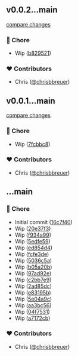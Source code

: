 
## v0.0.2...main

[compare changes](https://github.com/stacksjs/besting/compare/v0.0.2...main)

### 🏡 Chore

- Wip ([b829521](https://github.com/stacksjs/besting/commit/b829521))

### ❤️ Contributors

- Chris ([@chrisbbreuer](https://github.com/chrisbbreuer))

## v0.0.1...main

[compare changes](https://github.com/stacksjs/besting/compare/v0.0.1...main)

### 🏡 Chore

- Wip ([7fcbbc8](https://github.com/stacksjs/besting/commit/7fcbbc8))

### ❤️ Contributors

- Chris ([@chrisbbreuer](https://github.com/chrisbbreuer))

## ...main


### 🏡 Chore

- Initial commit ([16c7f40](https://github.com/stacksjs/besting/commit/16c7f40))
- Wip ([20e37f3](https://github.com/stacksjs/besting/commit/20e37f3))
- Wip ([f934a99](https://github.com/stacksjs/besting/commit/f934a99))
- Wip ([5edfe59](https://github.com/stacksjs/besting/commit/5edfe59))
- Wip ([ed854d4](https://github.com/stacksjs/besting/commit/ed854d4))
- Wip ([fcfe3de](https://github.com/stacksjs/besting/commit/fcfe3de))
- Wip ([5036c5a](https://github.com/stacksjs/besting/commit/5036c5a))
- Wip ([b05a20b](https://github.com/stacksjs/besting/commit/b05a20b))
- Wip ([97ad92e](https://github.com/stacksjs/besting/commit/97ad92e))
- Wip ([c2bb7e9](https://github.com/stacksjs/besting/commit/c2bb7e9))
- Wip ([2ad85dc](https://github.com/stacksjs/besting/commit/2ad85dc))
- Wip ([e83195b](https://github.com/stacksjs/besting/commit/e83195b))
- Wip ([5e04a9c](https://github.com/stacksjs/besting/commit/5e04a9c))
- Wip ([aa3bc56](https://github.com/stacksjs/besting/commit/aa3bc56))
- Wip ([04f7531](https://github.com/stacksjs/besting/commit/04f7531))
- Wip ([a7172cb](https://github.com/stacksjs/besting/commit/a7172cb))

### ❤️ Contributors

- Chris ([@chrisbbreuer](https://github.com/chrisbbreuer))

